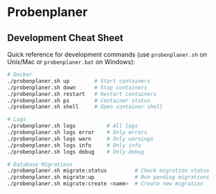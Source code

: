 # Probenplaner

## Development Cheat Sheet

Quick reference for development commands (use `probenplaner.sh` on Unix/Mac or `probenplaner.bat` on Windows):

```bash
# Docker
./probenplaner.sh up        # Start containers
./probenplaner.sh down      # Stop containers
./probenplaner.sh restart   # Restart containers
./probenplaner.sh ps        # Container status
./probenplaner.sh shell     # Open container shell

# Logs
./probenplaner.sh logs          # All logs
./probenplaner.sh logs error    # Only errors
./probenplaner.sh logs warn     # Only warnings
./probenplaner.sh logs info     # Only info
./probenplaner.sh logs debug    # Only debug

# Database Migrations
./probenplaner.sh migrate:status         # Check migration status
./probenplaner.sh migrate:up             # Run pending migrations
./probenplaner.sh migrate:create <name>  # Create new migration
```


